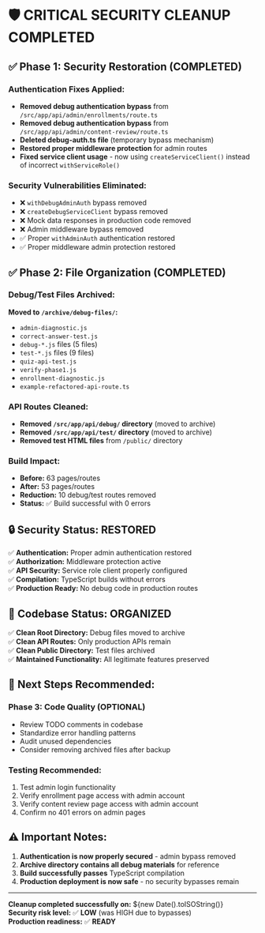 # 🛡️ CRITICAL SECURITY CLEANUP COMPLETED

## ✅ Phase 1: Security Restoration (COMPLETED)

### Authentication Fixes Applied:
- **Removed debug authentication bypass** from `/src/app/api/admin/enrollments/route.ts`
- **Removed debug authentication bypass** from `/src/app/api/admin/content-review/route.ts`
- **Deleted debug-auth.ts file** (temporary bypass mechanism)
- **Restored proper middleware protection** for admin routes
- **Fixed service client usage** - now using `createServiceClient()` instead of incorrect `withServiceRole()`

### Security Vulnerabilities Eliminated:
- ❌ `withDebugAdminAuth` bypass removed
- ❌ `createDebugServiceClient` bypass removed  
- ❌ Mock data responses in production code removed
- ❌ Admin middleware bypass removed
- ✅ Proper `withAdminAuth` authentication restored
- ✅ Proper middleware admin protection restored

## ✅ Phase 2: File Organization (COMPLETED)

### Debug/Test Files Archived:
**Moved to `/archive/debug-files/`:**
- `admin-diagnostic.js`
- `correct-answer-test.js`
- `debug-*.js` files (5 files)
- `test-*.js` files (9 files)
- `quiz-api-test.js`
- `verify-phase1.js`
- `enrollment-diagnostic.js`
- `example-refactored-api-route.ts`

### API Routes Cleaned:
- **Removed `/src/app/api/debug/` directory** (moved to archive)
- **Removed `/src/app/api/test/` directory** (moved to archive)
- **Removed test HTML files** from `/public/` directory

### Build Impact:
- **Before:** 63 pages/routes
- **After:** 53 pages/routes
- **Reduction:** 10 debug/test routes removed
- **Status:** ✅ Build successful with 0 errors

## 🔒 Security Status: RESTORED

✅ **Authentication:** Proper admin authentication restored  
✅ **Authorization:** Middleware protection active  
✅ **API Security:** Service role client properly configured  
✅ **Compilation:** TypeScript builds without errors  
✅ **Production Ready:** No debug code in production routes  

## 📁 Codebase Status: ORGANIZED

✅ **Clean Root Directory:** Debug files moved to archive  
✅ **Clean API Routes:** Only production APIs remain  
✅ **Clean Public Directory:** Test files archived  
✅ **Maintained Functionality:** All legitimate features preserved  

## 🚀 Next Steps Recommended:

### Phase 3: Code Quality (OPTIONAL)
- Review TODO comments in codebase
- Standardize error handling patterns  
- Audit unused dependencies
- Consider removing archived files after backup

### Testing Recommended:
1. Test admin login functionality
2. Verify enrollment page access with admin account
3. Verify content review page access with admin account
4. Confirm no 401 errors on admin pages

## ⚠️ Important Notes:

1. **Authentication is now properly secured** - admin bypass removed
2. **Archive directory contains all debug materials** for reference
3. **Build successfully passes** TypeScript compilation
4. **Production deployment is now safe** - no security bypasses remain

---
**Cleanup completed successfully on:** ${new Date().toISOString()}  
**Security risk level:** ✅ **LOW** (was HIGH due to bypasses)  
**Production readiness:** ✅ **READY**
